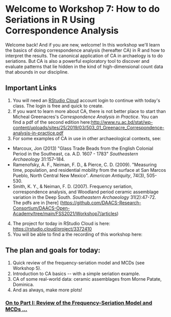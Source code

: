 # Welcome to Workshop 7: How to do Seriations in R Using Correspondence Analysis   

Welcome back! And if you are new, welcome! In this workshop we'll learn the basics of doing correspondence analysis (hereafter CA) in R and how to interpret the results. The canonical application of CA in archaelogy is to do seriations. But CA is also a powerful exploratory tool to discover and evaluate patterns that lie hidden in the kind of high-dimensional count data that abounds in our discipline.    


## Important Links

1. You will need an [RStudio Cloud](https://rstudio.cloud/) account login to continue with today's class. The login is free and quick to create.
2. If you want to learn more about CA, there is not better place to start than Micheal Greenacres's *Correspondence Analysis in Practice*. You can find a pdf of the second edition here:http://www.ru.ac.bd/stat/wp-content/uploads/sites/25/2019/03/503_01_Greenacre_Correspondence-analysis-in-practice.pdf 
3. For some examples of CA in use in other archaeological contexts, see:
- Marcoux, Jon (2013) "Glass Trade Beads from the English Colonial Period in the Southeast, ca. A.D. 1607 - 1783" *Southeastern Archaeology*
 31:157–184.
- Ramenofsky, A. F., Neiman, F. D., & Pierce, C. D. (2009). "Measuring time, population, and residential mobility from the surface at San Marcos Pueblo, North Central New Mexico". *American Antiquity*, 74(3), 505-530.
- Smith, K. Y., & Neiman, F. D. (2007). Frequency seriation, correspondence analysis, and Woodland period ceramic assemblage variation in the Deep South. *Southeastern Archaeology* 31(2):47-72.  
The pdfs are in [here] (https://github.com/DAACS-Research-Consortium/DAACS-Open-Academy/tree/main/FSS2021/Workshop7/articles)  
4. The project for today in RStudio Cloud is here: https://rstudio.cloud/project/3372410
5. You will be able to find a the recording of this workshop here:

## The plan and goals for today:

1. Quick review of the frequency-seriation model and MCDs (see Workshop 5).
2. Introduction to CA basics -- with a simple seriation example. 
3. CA of some real-world data: ceramic assemblages from Morne Patate, Dominica.
4. And as always, make more plots!

### [On to Part I: Review of the Frequency-Seriation Model and MCDs ...](https://github.com/DAACS-Research-Consortium/DAACS-Open-Academy/blob/main/FSS2021/Workshop7/Part_I.md)

